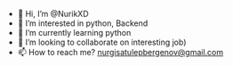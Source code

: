- 👋 Hi, I’m @NurikXD
- 👀 I’m interested in python, Backend
- 🌱 I’m currently learning python
- 💞️ I’m looking to collaborate on interesting job)
- 📫 How to reach me? nurgisatulepbergenov@gmail.com

<!---
NurikXD/NurikXD is a ✨ special ✨ repository because its `README.md` (this file) appears on your GitHub profile.
You can click the Preview link to take a look at your changes.
--->
